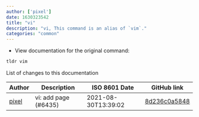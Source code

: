 ```yaml
---
author: ['pixel']
date: 1630323542
title: "vi"
description: "vi, This command is an alias of `vim`."
categories: "common"
---
```

- View documentation for the original command:

```bash
tldr vim
```
List of changes to this documentation


Author | Description | ISO 8601 Date | GitHub link
------|-----|-----|-----
[pixel](mailto:35269695+pixelcmtd@users.noreply.github.com) | vi: add page (#6435) | 2021-08-30T13:39:02 | [8d236c0a5848](https://github.com/tldr-pages/tldr/commit/8d236c0a5848724f935c14e19581832c27ceadf7)

